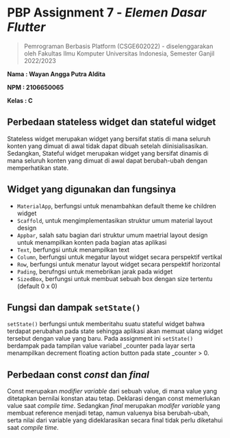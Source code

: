 
# PBP Assignment 7 - *Elemen Dasar Flutter*

> Pemrograman Berbasis Platform (CSGE602022) - diselenggarakan oleh 
> Fakultas Ilmu Komputer Universitas Indonesia, Semester Ganjil 2022/2023

**Nama  : Wayan Angga Putra Aldita**

**NPM   : 2106650065**

**Kelas : C**

## Perbedaan stateless widget dan stateful widget
Stateless widget merupakan widget yang bersifat statis di mana seluruh konten yang dimuat di awal tidak dapat dibuah setelah diinisialisasikan. Sedangkan, Stateful widget merupakan widget yang bersifat dinamis di mana seluruh konten yang dimuat di awal dapat berubah-ubah dengan memperhatikan state.

## Widget yang digunakan dan fungsinya
- `MaterialApp`, berfungsi untuk menambahkan default theme ke children widget
- `Scaffold`, untuk mengimplementasikan struktur umum material layout design
- `Appbar`, salah satu bagian dari struktur umum maetrial layout design untuk menampilkan konten pada bagian atas aplikasi 
- `Text`, berfungsi untuk menampilkan text
- `Column`, berfungsi untuk megatur layout widget secara perspektif vertikal
- `Row`, berfungsi untuk menatur layout widget secara perspektif horizontal
- `Pading`, berufngsi untuk memebrikan jarak pada widget
- `SizedBox`, berfungsi untuk membuat sebuah box dengan size tertentu (default 0 x 0)

## Fungsi dan dampak `setState()`
`setState()` berfungsi untuk memberitahu suatu stateful widget bahwa terdapat perubahan pada state sehingga aplikasi akan memuat ulang widget tersebut dengan value yang baru. Pada assignment ini `setState()` berdampak pada tampilan value variabel _counter pada layar serta menampilkan decrement floating action button pada state _counter > 0.

## Perbedaan const *const* dan *final*
Const merupakan *modifier variable* dari sebuah value, di mana value yang ditetapkan bernilai konstan atau tetap. Deklarasi dengan const memerlukan value saat *compile time*. Sedangkan *final* merupakan *modifer variable* yang membuat reference menjadi tetap, namun valuenya bisa berubah-ubah, serta nilai dari variable yang dideklarasikan secara final tidak perlu diketahui saat *compile time*.
